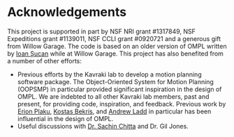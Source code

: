 #  Acknowledgements

This project is supported in part by NSF NRI grant #1317849, NSF Expeditions grant #1139011, NSF CCLI grant #0920721 and a generous gift from Willow Garage. The code is based on an older version of OMPL written by [Ioan Șucan](http://ioan.sucan.ro) while at Willow Garage. This project has also benefited from a number of other efforts:

- Previous efforts by the Kavraki lab to develop a motion planning software package. The Object-Oriented System for Motion Planning (OOPSMP) in particular provided significant inspiration in the design of OMPL. We are indebted to all other Kavraki lab members, past and present, for providing code, inspiration, and feedback. Previous work by [Erion Plaku](http://faculty.cua.edu/plaku/index.html), [Kostas Bekris](http://www.pracsyslab.org/bekris), and [Andrew Ladd](http://www.cse.unr.edu/robotics/tc-apc/andrew_ladd) in particular has been influential in the design of OMPL.
- Useful discussions with [Dr. Sachin Chitta](http://www.sachinchitta.org) and Dr. Gil Jones.
